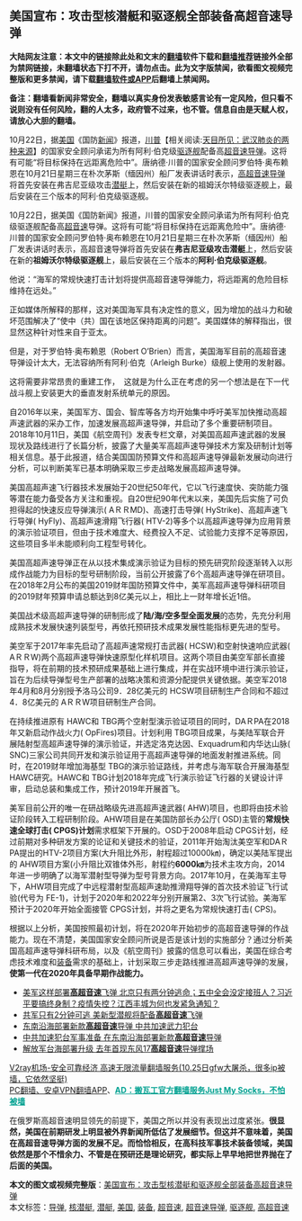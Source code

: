  <h2>美国宣布：攻击型核潜艇和驱逐舰全部装备高超音速导弹</h2> <p class="notice"><b>大陆网友注意：本文中的链接除此处和文末的<a href="https://github.com/bannedbook/fanqiang" >翻墙</a>软件下载和<a href="https://github.com/killgcd/justmysocks/blob/master/README.md">翻墙推荐</a>链接外全部为禁网链接，未翻墙状态下打不开，请勿点击。此为文字版禁闻，欲看图文视频完整版和更多禁闻，请下载<a href="https://github.com/bannedbook/fanqiang">翻墙软件或APP</a>后翻墙上禁闻网。</p><p>备注：翻墙看新闻非常安全，翻墙以真实身份发表敏感言论有一定风险，但只看不说则没有任何风险，翻的人太多，政府管不过来，也不管。信息自由是天赋人权，请放心大胆的翻墙。</b></p>  <div class="entry"> <p id="summary">10月22日，据<a href="https://www.bannedbook.org/bnews/tag/%e7%be%8e%e5%9b%bd/" class="st_tag internal_tag" rel="tag" title="标签 美国 下的日志">美国</a>《国防<span class='wp_keywordlink_affiliate'><a href="https://www.bannedbook.org/" title="新闻">新闻</a></span>》报道，<span class='wp_keywordlink'><a href="https://www.bannedbook.org/bnews/comments/20200816/1381118.html" title="天目所见：川普将再赢总统大选 共和党掌参众两院" target="_blank">川普</a></span>【相关阅读:<a href='https://www.bannedbook.org/bnews/comments/20200816/1381123.html' target='_blank'>天目所见：武汉肺炎的两种来源</a>】的国家安全顾问承诺为所有阿利·伯克级<a href="https://www.bannedbook.org/bnews/tag/%E9%A9%B1%E9%80%90%E8%88%B0/" class="st_tag internal_tag" rel="tag" title="标签 驱逐舰 下的日志">驱逐舰</a>配备高<a href="https://www.bannedbook.org/bnews/tag/%E8%B6%85%E9%9F%B3%E9%80%9F%E5%AF%BC%E5%BC%B9/" class="st_tag internal_tag" rel="tag" title="标签 超音速导弹 下的日志">超音速导弹</a>。这将有可能“将目标保持在远距离危险中”。唐纳德·川普的国家安全顾问罗伯特·奥布赖恩在10月21日星期三在朴次茅斯（缅因州）船厂发表讲话时表示，<a href="https://www.bannedbook.org/bnews/tag/%E9%AB%98%E8%B6%85%E9%9F%B3%E9%80%9F/" class="st_tag internal_tag" rel="tag" title="标签 高超音速 下的日志">高超音速</a><a href="https://www.bannedbook.org/bnews/tag/%e5%af%bc%e5%bc%b9/" class="st_tag internal_tag" rel="tag" title="标签 导弹 下的日志">导弹</a>将首先安装在弗吉尼亚级攻击<a href="https://www.bannedbook.org/bnews/tag/%E6%BD%9C%E8%89%87/" class="st_tag internal_tag" rel="tag" title="标签 潜艇 下的日志">潜艇</a>上，然后安装在新的祖姆沃尔特级驱逐舰上，最后安装在三个版本的阿利·伯克级驱逐舰。</p> <p>10月22日，据美国《国防新闻》报道，川普的国家安全顾问承诺为所有阿利·伯克级驱逐舰配备高<a href="https://www.bannedbook.org/bnews/tag/%E8%B6%85%E9%9F%B3%E9%80%9F/" class="st_tag internal_tag" rel="tag" title="标签 超音速 下的日志">超音速</a>导弹。这将有可能“将目标保持在远距离危险中”。唐纳德·川普的国家安全顾问罗伯特·奥布赖恩在10月21日星期三在朴次茅斯（缅因州）船厂发表讲话时表示，高超音速导弹将首先安装在<strong>弗吉尼亚级攻击潜艇</strong>上，然后安装在新的<strong>祖姆沃尔特级驱逐舰</strong>上，最后安装在三个版本的<strong>阿利·伯克级驱逐舰</strong>。</p> <p></p> <p>他说：“海军的常规快速打击计划将提供高超音速导弹能力，将远距离的危险目标维持在远处。”</p>  <p>正如媒体所解释的那样，这对美国海军具有决定性的意义，因为增加的战斗力和破坏范围解决了“使中（共）国在该地区保持距离的问题”。美国媒体的解释指出，很显然这种针对性来自于亚太。</p> <p>但是，对于罗伯特·奥布赖恩（Robert O&#8217;Brien）而言，美国海军目前的高超音速导弹设计太大，无法容纳所有阿利·伯克（Arleigh Burke）级舰上使用的发射器。</p> <p>​这将需要非常昂贵的重建工作，&nbsp; 这就是为什么正在考虑的另一个想法是在下一代战斗舰上安装更大的垂直发射系统单元的原因。</p> <p>自2016年以来，美国军方、国会、智库等各方均开始集中呼吁美军加快推动高超声速武器的采办工作，加速发展高超声速导弹，并启动了多个重要研制项目。2018年10月11日，美国《航空周刊》发表专栏文章，对美国高超声速武器的发展现状及路线进行了长篇分析，披露了大量美军高超声速导弹技术方案及研制计划等相关信息。基于此报道，结合美国国防预算文件和高超声速导弹最新发展动向进行分析，可以判断美军已基本明确采取三步走战略发展高超声速导弹。</p>  <p>美国高超声速飞行器技术发展始于20世纪50年代，它以飞行速度快、突防能力强等潜在能力备受各方关注和重视。自20世纪90年代末以来，美国先后实施了可负担得起的快速反应导弹演示( AＲＲMD)、高速打击导弹( HyStrike)、高超声速飞行导弹( HyFly)、高超声速滑翔飞行器( HTV-2)等多个以高超声速导弹为应用背景的演示验证项目，但由于技术难度大、经费投入不足、试验能力支撑不足等原因，这些项目多半未能顺利向工程型号转化。</p> <p></p> <p>​美国高超声速导弹正在从以技术集成演示验证为目标的预先研究阶段逐渐转入以形成作战能力为目标的型号研制阶段，当前公开披露了6个高超声速导弹在研项目。在2018年2月公布的美国2019财年国防预算文件中，美军高超声速导弹科研项目的2019财年预算申请总额达到8亿美元以上，相比上一财年增长近1倍。</p> <p>美国战术级高超声速导弹的研制形成了<strong>陆/海/空多型全面发展</strong>的态势，先充分利用成熟技术发展快速列装型号，再依托预研技术成果发展性能指标更先进的型号。</p>  <p>美空军于2017年率先启动了高超声速常规打击武器( HCSW)和空射快速响应武器( AＲＲW)两个高超声速导弹快速原型化样机项目。这两个项目由美空军部长直接指导，将在前期的技术预研成果基础上进行集成，并在实战环境中进行演示验证，旨在为后续导弹型号生产部署的战略决策和资源分配提供关键依据。美空军2018年4月和8月分别授予洛马公司9．28亿美元的 HCSW项目研制生产合同和不超过4．8亿美元的 AＲＲW项目研制生产合同。</p> <p>在持续推进原有 HAWC和 TBG两个空射型演示验证项目的同时，DAＲPA在2018年又新启动作战火力( OpFires)项目。计划利用 TBG项目成果，与美陆军联合开展陆射型高超声速导弹的演示验证，并选定洛克达因、Exquadrum和内华达山脉( SNC)三家公司共同开发和演示验证用于高超声速导弹的地面发射推进系统。同时，在2019财年增加海基型 TBG的演示验证路线，并考虑与海军联合开展海基型 HAWC研究。HAWC和 TBG计划2018年完成飞行演示验证飞行器的关键设计评审，启动总装和集成工作，预计2019年开展首飞。</p> <p>​美军目前公开的唯一在研战略级先进高超声速武器( AHW)项目，也即将由技术验证阶段转入工程研制阶段。AHW项目是在美国防部长办公厅( OSD)主管的<strong>常规快速全球打击( CPGS)计划</strong>需求框架下开展的。OSD于2008年启动 CPGS计划，经过前期对多种研发方案的论证和关键技术的验证，2011年开始淘汰美空军和DAＲPA提出的HTV-2项目方案(大升阻比外形，射程超过10000㎞)，确定以美陆军提出的 AHW项目方案(小升阻比双锥体外形，射程约<strong>6000㎞</strong>为技术主攻方向，2014年进一步明确了以海军潜射型导弹为型号背景方向。2017年10月，在美海军主导下，AHW项目完成了中远程潜射型高超声速助推滑翔导弹的首次技术验证飞行试验(代号为 FE-1)，计划于2020年和2022年分别开展第2、3次飞行试验。美海军预计于2020年开始全面接管 CPGS计划，并将之更名为常规快速打击( CPS)。</p> <p>根据以上分析，美国按照最初计划，将在2020年开始初步的高超音速导弹的作战能力。现在不清楚，美国国家安全顾问所说是否是该计划的实施部分？通过分析美国高超声速导弹科研布局，以及《航空周刊》披露的信息可以看出，美国在综合考虑技术难度和<a href="https://www.bannedbook.org/bnews/tag/%E8%A3%85%E5%A4%87/" class="st_tag internal_tag" rel="tag" title="标签 装备 下的日志">装备</a>需求的基础上，计划采取三步走路线推进高超声速导弹的发展，<strong>使第一代在2020年具备早期作战能力。</strong></p>  <p></p> <ul class='op-related-articles' title='相关阅读'> <li><a href='https://www.bannedbook.org/bnews/bannedvideo/20201027/1421200.html' target='_blank'>美军这样部署<b>高超音速</b>飞弹 北京只有两分钟逃命；五中全会没定接班人？习近平要搞终身制？疫情失控？江西丰城为何也发紧急通知？</a></li> <li><a href='https://www.bannedbook.org/bnews/cbnews/20201026/1420185.html' target='_blank'>共军只有2分钟可逃 美新型潜舰将配备<b>高超音速</b>飞弹</a></li> <li><a href='https://www.bannedbook.org/bnews/comments/20201019/1416587.html' target='_blank'>东南沿海部署新款<b>高超音速</b>导弹 中共加速武力犯台</a></li> <li><a href='https://www.bannedbook.org/bnews/headline/20201019/1416217.html' target='_blank'>中共加速犯台军事准备 在东南沿海部署新款<b>高超音速</b>导弹</a></li> <li><a href='https://www.bannedbook.org/bnews/headline/20201018/1416166.html' target='_blank'>解放军台海部署升级 去年首现东风17<b>高超音速</b>导弹撑场</a></li> </ul> <p class="texttj"> <a href="https://www.bannedbook.org/forum23/topic22702.html" target="_blank">V2ray机场-安全可靠经济 高速无限流量翻墙服务(10.25日gfw大屠杀，很多ip被墙，它依然坚挺)</a><br/> <a href="https://github.com/bannedbook/fanqiang/wiki/%E7%A6%81%E9%97%BB%E7%BD%91%E5%AE%89%E5%8D%93%E7%BF%BB%E5%A2%99%E6%96%B0%E9%97%BBAPP" target="_blank">PC翻墙、安卓VPN翻墙APP</a>、<span onclick="window.open('https://github.com/killgcd/justmysocks/blob/master/README.md')" style="font-weight:bold;color:#00A191;cursor:pointer;text-decoration:underline;outline:none">AD：搬瓦工官方翻墙服务Just My Socks，不怕被墙</span></p><p>在俄罗斯高超音速明显领先的前提下，美国之所以并没有表现出过度紧张。<strong>很显然，美国在前期研发上明显被外界新闻所低估了发展细节。但这并不意味着，美国在高超音速导弹方面的发展不足。而恰恰相反，在高科技军事技术装备领域，美国依然是那个不惜余力、不管是在预研还是理论研究，都实际上早早地把世界抛在了后面的美国。</strong></p><a name='sharetosocial'></a>       <div><b>本文的图文或视频完整版</b>：<a href='https://www.bannedbook.org/bnews/cbnews/20201030/1422797.html'>美国宣布：攻击型核潜艇和驱逐舰全部装备高超音速导弹</a></div>  </div><!--END ENTRY--> <div class="postfooter"> <div>本文标签：<a href="https://www.bannedbook.org/bnews/tag/%e5%af%bc%e5%bc%b9/" rel="tag">导弹</a>, <a href="https://www.bannedbook.org/bnews/tag/%e6%a0%b8%e6%bd%9c%e8%89%87/" rel="tag">核潜艇</a>, <a href="https://www.bannedbook.org/bnews/tag/%E6%BD%9C%E8%89%87/" rel="tag">潜艇</a>, <a href="https://www.bannedbook.org/bnews/tag/%e7%be%8e%e5%9b%bd/" rel="tag">美国</a>, <a href="https://www.bannedbook.org/bnews/tag/%E8%A3%85%E5%A4%87/" rel="tag">装备</a>, <a href="https://www.bannedbook.org/bnews/tag/%E8%B6%85%E9%9F%B3%E9%80%9F/" rel="tag">超音速</a>, <a href="https://www.bannedbook.org/bnews/tag/%E8%B6%85%E9%9F%B3%E9%80%9F%E5%AF%BC%E5%BC%B9/" rel="tag">超音速导弹</a>, <a href="https://www.bannedbook.org/bnews/tag/%E9%A9%B1%E9%80%90%E8%88%B0/" rel="tag">驱逐舰</a>, <a href="https://www.bannedbook.org/bnews/tag/%E9%AB%98%E8%B6%85%E9%9F%B3%E9%80%9F/" rel="tag">高超音速</a></div>  </div><!--END POSTFOOTER--> 